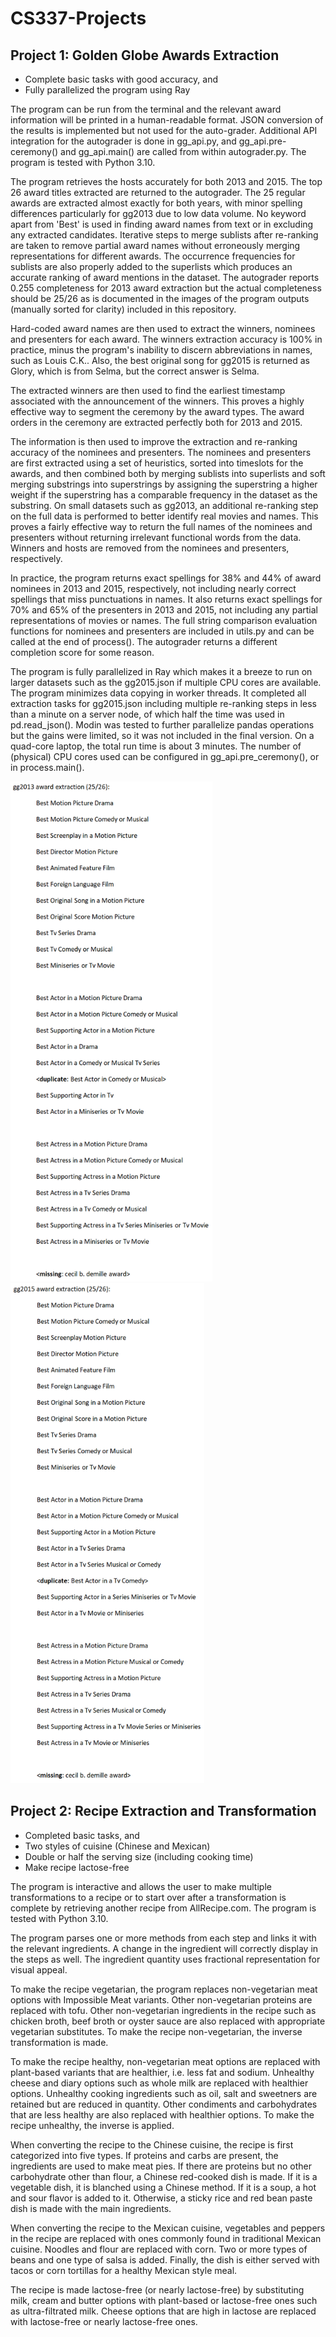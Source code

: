 # CS337-Projects

## Project 1: Golden Globe Awards Extraction
- Complete basic tasks with good accuracy, and
- Fully parallelized the program using Ray

The program can be run from the terminal and the relevant award information will be printed in a human-readable format. JSON conversion of the results is implemented but not used for the auto-grader. Additional API integration for the autograder is done in gg_api.py, and gg_api.pre-ceremony() and gg_api.main() are called from within autograder.py. The program is tested with Python 3.10. 

The program retrieves the hosts accurately for both 2013 and 2015. The top 26 award titles extracted are returned to the autograder. The 25 regular awards are extracted almost exactly for both years, with minor spelling differences particularly for gg2013 due to low data volume. No keyword apart from 'Best' is used in finding award names from text or in excluding any extracted candidates. Iterative steps to merge sublists after re-ranking are taken to remove partial award names without erroneously merging representations for different awards. The occurrence frequencies for sublists are also properly added to the superlists which produces an accurate ranking of award mentions in the dataset. The autograder reports 0.255 completeness for 2013 award extraction but the actual completeness should be 25/26 as is documented in the images of the program outputs (manually sorted for clarity) included in this repository.

Hard-coded award names are then used to extract the winners, nominees and presenters for each award. The winners extraction accuracy is 100% in practice, minus the program's inability to discern abbreviations in names, such as Louis C.K.. Also, the best original song for gg2015 is returned as Glory, which is from Selma, but the correct answer is Selma.

The extracted winners are then used to find the earliest timestamp associated with the announcement of the winners. This proves a highly effective way to segment the ceremony by the award types. The award orders in the ceremony are extracted perfectly both for 2013 and 2015.

The information is then used to improve the extraction and re-ranking accuracy of the nominees and presenters. The nominees and presenters are first extracted using a set of heuristics, sorted into timeslots for the awards, and then combined both by merging sublists into superlists and soft merging substrings into superstrings by assigning the superstring a higher weight if the superstring has a comparable frequency in the dataset as the substring. On small datasets such as gg2013, an additional re-ranking step on the full data is performed to better identify real movies and names. This proves a fairly effective way to return the full names of the nominees and presenters without returning irrelevant functional words from the data. Winners and hosts are removed from the nominees and presenters, respectively. 

In practice, the program returns exact spellings for 38% and 44% of award nominees in 2013 and 2015, respectively, not including nearly correct spellings that miss punctuations in names. It also returns exact spellings for 70% and 65% of the presenters in 2013 and 2015, not including any partial representations of movies or names. The full string comparison evaluation functions for nominees and presenters are included in utils.py and can be called at the end of process(). The autograder returns a different completion score for some reason.

The program is fully parallelized in Ray which makes it a breeze to run on larger datasets such as the gg2015.json if multiple CPU cores are available. The program minimizes data copying in worker threads. It completed all extraction tasks for gg2015.json including multiple re-ranking steps in less than a minute on a server node, of which half the time was used in pd.read_json(). Modin was tested to further parallelize pandas operations but the gains were limited, so it was not included in the final version. On a quad-core laptop, the total run time is about 3 minutes. The number of (physical) CPU cores used can be configured in gg_api.pre_ceremony(), or in process.main().

<img alt="gg2013-awards.PNG" height="800" src="gg2013-awards.PNG"/><img alt="gg2015-awards.PNG" height="800" src="gg2015-awards.PNG"/>

## Project 2: Recipe Extraction and Transformation
- Completed basic tasks, and
- Two styles of cuisine (Chinese and Mexican)
- Double or half the serving size (including cooking time)
- Make recipe lactose-free 

The program is interactive and allows the user to make multiple transformations to a recipe or to start over after a transformation is complete by retrieving another recipe from AllRecipe.com. The program is tested with Python 3.10.

The program parses one or more methods from each step and links it with the relevant ingredients. A change in the ingredient will correctly display in the steps as well. The ingredient quantity uses fractional representation for visual appeal.

To make the recipe vegetarian, the program replaces non-vegetarian meat options with Impossible Meat variants. Other non-vegetarian proteins are replaced with tofu. Other non-vegetarian ingredients in the recipe such as chicken broth, beef broth or oyster sauce are also replaced with appropriate vegetarian substitutes. To make the recipe non-vegetarian, the inverse transformation is made.

To make the recipe healthy, non-vegetarian meat options are replaced with plant-based variants that are healthier, i.e. less fat and sodium. Unhealthy cheese and diary options such as whole milk are replaced with healthier options. Unhealthy cooking ingredients such as oil, salt and sweetners are retained but are reduced in quantity. Other condiments and carbohydrates that are less healthy are also replaced with healthier options. To make the recipe unhealthy, the inverse is applied.

When converting the recipe to the Chinese cuisine, the recipe is first categorized into five types. If proteins and carbs are present, the ingredients are used to make meat pies. If there are proteins but no other carbohydrate other than flour, a Chinese red-cooked dish is made. If it is a vegetable dish, it is blanched using a Chinese method. If it is a soup, a hot and sour flavor is added to it. Otherwise, a sticky rice and red bean paste dish is made with the main ingredients.

When converting the recipe to the Mexican cuisine, vegetables and peppers in the recipe are replaced with ones commonly found in traditional Mexican cuisine. Noodles and flour are replaced with corn. Two or more types of beans and one type of salsa is added. Finally, the dish is either served with tacos or corn tortillas for a healthy Mexican style meal. 

The recipe is made lactose-free (or nearly lactose-free) by substituting milk, cream and butter options with plant-based or lactose-free ones such as ultra-filtrated milk. Cheese options that are high in lactose are replaced with lactose-free or nearly lactose-free ones.